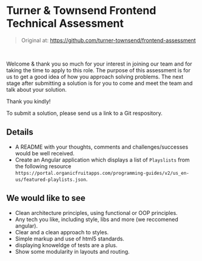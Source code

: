 # Turner & Townsend Frontend Technical Assessment

> Original at: https://github.com/turner-townsend/frontend-assessment

\
&NewLine;

Welcome & thank you so much for your interest in joining our team and for taking the time to apply to this role.
The purpose of this assessment is for us to get a good idea of how you approach solving problems.
The next stage after submitting a solution is for you to come and meet the team and talk about your solution.

Thank you kindly!

To submit a solution, please send us a link to a Git respository.

## Details

- A README with your thoughts, comments and challenges/successes would be well received.
- Create an Angular application which displays a list of `Playslists` from the following resource `https://portal.organicfruitapps.com/programming-guides/v2/us_en-us/featured-playlists.json`.

## We would like to see

- Clean architecture principles, using functional or OOP principles.
- Any tech you like, including style, libs and more (we reccomened angular).
- Clear and a clean approach to styles.
- Simple markup and use of html5 standards.
- displaying knoweldge of tests are a plus.
- Show some modularity in layouts and routing.
